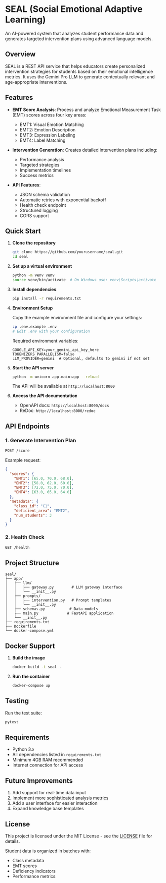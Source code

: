 # SEAL (Social Emotional Adaptive Learning)

An AI-powered system that analyzes student performance data and generates targeted intervention plans using advanced language models.

## Overview

SEAL is a REST API service that helps educators create personalized intervention strategies for students based on their emotional intelligence metrics. It uses the Gemini Pro LLM to generate contextually relevant and age-appropriate interventions.

## Features

- **EMT Score Analysis**: Process and analyze Emotional Measurement Task (EMT) scores across four key areas:

  - EMT1: Visual Emotion Matching
  - EMT2: Emotion Description
  - EMT3: Expression Labeling
  - EMT4: Label Matching

- **Intervention Generation**: Creates detailed intervention plans including:

  - Performance analysis
  - Targeted strategies
  - Implementation timelines
  - Success metrics

- **API Features**:
  - JSON schema validation
  - Automatic retries with exponential backoff
  - Health check endpoint
  - Structured logging
  - CORS support

## Quick Start

1. **Clone the repository**

   ```bash
   git clone https://github.com/yourusername/seal.git
   cd seal
   ```

2. **Set up a virtual environment**

   ```bash
   python -m venv venv
   source venv/bin/activate  # On Windows use: venv\Scripts\activate
   ```

3. **Install dependencies**

   ```bash
   pip install -r requirements.txt
   ```

4. **Environment Setup**

   Copy the example environment file and configure your settings:

   ```bash
   cp .env.example .env
   # Edit .env with your configuration
   ```

   Required environment variables:

   ```
   GOOGLE_API_KEY=your_gemini_api_key_here
   TOKENIZERS_PARALLELISM=false
   LLM_PROVIDER=gemini  # Optional, defaults to gemini if not set
   ```

5. **Start the API server**

   ```bash
   python -m uvicorn app.main:app --reload
   ```

   The API will be available at `http://localhost:8000`

6. **Access the API documentation**
   - OpenAPI docs: `http://localhost:8000/docs`
   - ReDoc: `http://localhost:8000/redoc`

## API Endpoints

### 1. Generate Intervention Plan

```bash
POST /score
```

Example request:

```json
{
  "scores": {
    "EMT1": [65.0, 70.0, 68.0],
    "EMT2": [58.0, 62.0, 60.0],
    "EMT3": [72.0, 75.0, 70.0],
    "EMT4": [63.0, 65.0, 64.0]
  },
  "metadata": {
    "class_id": "C1",
    "deficient_area": "EMT2",
    "num_students": 3
  }
}
```

### 2. Health Check

```bash
GET /health
```

## Project Structure

```
seal/
├── app/
│   ├── llm/
│   │   ├── gateway.py        # LLM gateway interface
│   │   └── __init__.py
│   ├── prompts/
│   │   ├── intervention.py   # Prompt templates
│   │   └── __init__.py
│   ├── schemas.py           # Data models
│   ├── main.py             # FastAPI application
│   └── __init__.py
├── requirements.txt
├── Dockerfile
└── docker-compose.yml
```

## Docker Support

1. **Build the image**

   ```bash
   docker build -t seal .
   ```

2. **Run the container**

   ```bash
   docker-compose up
   ```

## Testing

Run the test suite:

```bash
pytest
```

## Requirements

- Python 3.x
- All dependencies listed in `requirements.txt`
- Minimum 4GB RAM recommended
- Internet connection for API access

## Future Improvements

1. Add support for real-time data input
2. Implement more sophisticated analysis metrics
3. Add a user interface for easier interaction
4. Expand knowledge base templates

## License

This project is licensed under the MIT License - see the [LICENSE](LICENSE) file for details.

Student data is organized in batches with:

- Class metadata
- EMT scores
- Deficiency indicators
- Performance metrics
